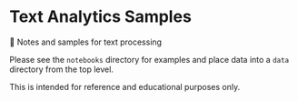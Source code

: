 # Text Analytics Samples
📝 Notes and samples for text processing 

Please see the ```notebooks``` directory for examples and place data into a ```data``` directory from the top level. 

This is intended for reference and educational purposes only. 
